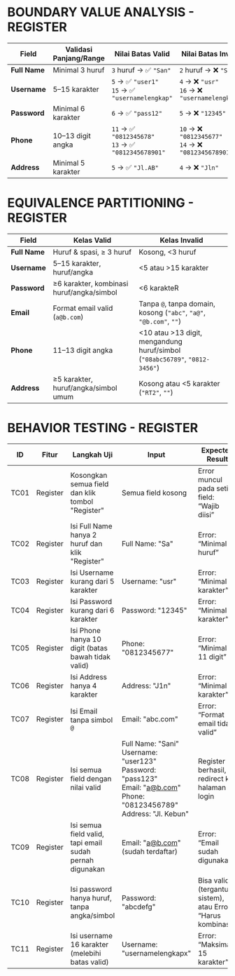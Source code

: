 # BOUNDARY VALUE ANALYSIS - REGISTER

| Field         | Validasi Panjang/Range | Nilai Batas Valid                                     | Nilai Batas Invalid                                  |
| ------------- | ---------------------- | ----------------------------------------------------- | ---------------------------------------------------- |
| **Full Name** | Minimal 3 huruf        | `3` huruf → ✅ `"San"`                                 | `2` huruf → ❌ `"Sa"`                                 |
| **Username**  | 5–15 karakter          | `5` → ✅ `"user1"`<br>`15` → ✅ `"usernamelengkap"`     | `4` → ❌ `"usr"`<br>`16` → ❌ `"usernamelengkapx"`     |
| **Password**  | Minimal 6 karakter     | `6` → ✅ `"pass12"`                                    | `5` → ❌ `"12345"`                                    |
| **Phone**     | 10–13 digit angka      | `11` → ✅ `"0812345678"`<br>`13` → ✅ `"0812345678901"` | `10` → ❌ `"0812345677"`<br>`14` → ❌ `"08123456789012"` |
| **Address**   | Minimal 5 karakter     | `5` → ✅ `"Jl.AB"`                                     | `4` → ❌ `"Jln"`                                      |

# EQUIVALENCE PARTITIONING - REGISTER

| Field         | Kelas Valid                               | Kelas Invalid                                                               |
| ------------- | ----------------------------------------- | --------------------------------------------------------------------------- |
| **Full Name** | Huruf & spasi, ≥ 3 huruf                  | Kosong, <3 huruf             |
| **Username**  | 5–15 karakter, huruf/angka                | <5 atau >15 karakter                        |
| **Password**  | ≥6 karakter, kombinasi huruf/angka/simbol | <6 karakteR        |
| **Email**     | Format email valid (`a@b.com`)            | Tanpa `@`, tanpa domain, kosong (`"abc"`, `"a@"`, `"@b.com"`, `""`)         |
| **Phone**     | 11–13 digit angka                         | <10 atau >13 digit, mengandung huruf/simbol (`"08abc56789"`, `"0812-3456"`) |
| **Address**   | ≥5 karakter, huruf/angka/simbol umum      | Kosong atau <5 karakter (`"RT2"`, `""`)                                     |

# BEHAVIOR TESTING - REGISTER
| ID   | Fitur    | Langkah Uji                                              | Input                                                                                                                                                 | Expected Result                                               | Actual | Status |
| ---- | -------- | -------------------------------------------------------- | ----------------------------------------------------------------------------------------------------------------------------------------------------- | ------------------------------------------------------------- | ------ | ------ |
| TC01 | Register | Kosongkan semua field dan klik tombol "Register"         | Semua field kosong                                                                                                                                    | Error muncul pada setiap field: “Wajib diisi”                 | -      | -      |
| TC02 | Register | Isi Full Name hanya 2 huruf dan klik "Register"          | Full Name: "Sa"                                                                                                                                       | Error: “Minimal 3 huruf”                                      | -      | -      |
| TC03 | Register | Isi Username kurang dari 5 karakter                      | Username: "usr"                                                                                                                                       | Error: “Minimal 5 karakter”                                   | -      | -      |
| TC04 | Register | Isi Password kurang dari 6 karakter                      | Password: "12345"                                                                                                                                     | Error: “Minimal 6 karakter”                                   | -      | -      |
| TC05 | Register | Isi Phone hanya 10 digit (batas bawah tidak valid)       | Phone: "0812345677"                                                                                                                                   | Error: “Minimal 11 digit”                                     | -      | -      |
| TC06 | Register | Isi Address hanya 4 karakter                             | Address: "J1n"                                                                                                                                        | Error: “Minimal 5 karakter”                                   | -      | -      |
| TC07 | Register | Isi Email tanpa simbol `@`                               | Email: "abc.com"                                                                                                                                      | Error: “Format email tidak valid”                             | -      | -      |
| TC08 | Register | Isi semua field dengan nilai valid                       | Full Name: "Sani"<br>Username: "user123"<br>Password: "pass123"<br>Email: "[a@b.com](mailto:a@b.com)"<br>Phone: "08123456789"<br>Address: "Jl. Kebun" | Register berhasil, redirect ke halaman login                  | -      | -      |
| TC09 | Register | Isi semua field valid, tapi email sudah pernah digunakan | Email: "[a@b.com](mailto:a@b.com)" (sudah terdaftar)                                                                                                  | Error: “Email sudah digunakan”                                | -      | -      |
| TC10 | Register | Isi password hanya huruf, tanpa angka/simbol             | Password: "abcdefg"                                                                                                                                   | Bisa valid (tergantung sistem), atau Error: “Harus kombinasi” | -      | -      |
| TC11 | Register | Isi username 16 karakter (melebihi batas valid)          | Username: "usernamelengkapx"                                                                                                                          | Error: “Maksimal 15 karakter”                                 | -      | -      |

